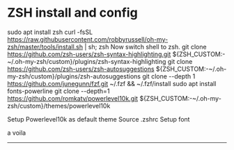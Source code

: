 # ZSH install and config
sudo apt install zsh
curl -fsSL https://raw.githubusercontent.com/robbyrussell/oh-my-zsh/master/tools/install.sh | sh; zsh
Now switch shell to zsh.
git clone https://github.com/zsh-users/zsh-syntax-highlighting.git ${ZSH_CUSTOM:-~/.oh-my-zsh/custom}/plugins/zsh-syntax-highlighting
git clone https://github.com/zsh-users/zsh-autosuggestions ${ZSH_CUSTOM:-~/.oh-my-zsh/custom}/plugins/zsh-autosuggestions
git clone --depth 1 https://github.com/junegunn/fzf.git ~/.fzf && ~/.fzf/install
sudo apt install fonts-powerline
git clone --depth=1 https://github.com/romkatv/powerlevel10k.git ${ZSH_CUSTOM:-~/.oh-my-zsh/custom}/themes/powerlevel10k

Setup Powerlevel10k as default theme
Source .zshrc
Setup font

a voila

--------------------------------------
